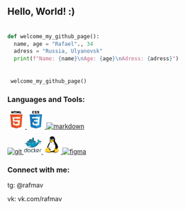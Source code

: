 ## Hello, World! :)

```python

def welcome_my_github_page():
  name, age = "Rafael"., 34
  adress = "Russia, Ulyanovsk"
  print(f"Name: {name}\nAge: {age}\nAdress: {adress}")


 welcome_my_github_page() 

```

<h3 align="left"><b>Languages and Tools:</b></h3>
<p align="left"> 

<a href="https://www.w3.org/html/" target="_blank" rel="noreferrer"> <img src="https://raw.githubusercontent.com/devicons/devicon/master/icons/html5/html5-original-wordmark.svg" alt="html5" width="40" height="40"/> </a> 
<a href="https://www.w3schools.com/css/" target="_blank" rel="noreferrer"> 
<img src="https://raw.githubusercontent.com/devicons/devicon/master/icons/css3/css3-original-wordmark.svg" alt="css3" width="40" height="40"/>
<a href="https://daringfireball.net/projects/markdown/" target="_blank" rel="noreferrer"> 
<img src="https://www.iconbolt.com/iconsets/ionicons-logos/markdown.svg" alt="markdown" width="40" height="40"/> 

<a href="https://git-scm.com/" target="_blank" rel="noreferrer"> <img src="https://www.vectorlogo.zone/logos/git-scm/git-scm-icon.svg" alt="git" width="40" height="40"/> </a> <a href="https://www.docker.com/" target="_blank" rel="noreferrer"> <img src="https://raw.githubusercontent.com/devicons/devicon/master/icons/docker/docker-original-wordmark.svg" alt="docker" width="40" height="40"/> </a> <a href="https://www.linux.org/" target="_blank" rel="noreferrer"> <img src="https://raw.githubusercontent.com/devicons/devicon/master/icons/linux/linux-original.svg" alt="linux" width="40" height="40"/> </a>
<a href="https://www.figma.com/" target="_blank" rel="noreferrer"> <img src="https://www.vectorlogo.zone/logos/figma/figma-icon.svg" alt="figma" width="40" height="40"/> </a> </p>
 
 <h3 align="left">Connect with me:</h3>
<p align="left">
tg: @rafmav

vk: vk.com/rafmav
</p>
 


